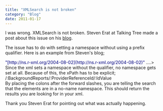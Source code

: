 ```yaml
---
title: "XMLSearch is not broken"
category: "Blog"
date: 2011-01-17
---
```



I was wrong. XMLSearch is not broken. Steven Erat at Talking Tree made a post about this issue on his [blog](http://www.talkingtree.com/blog/).

The issue has to do with setting a namespace without using a prefix qualifier. Here is an example from Steven's blog;

<div class="code"><font color="NAVY"><BackgroundReports xmlns=<font color="BLUE">"[http://ns.r-xml.org/2004-08-02](http://ns.r-xml.org/2004-08-02)"</font> ....></font></div>
Since the xml sets a namespace without the qualifier, no namespace gets set at all. Because of this, the xPath has to be explicit;

<div class="code">/:BackgroundReports/:ProviderReferenceId/:IdValue</div>
By placing the colons after the forward slashes, you are telling the search that the elements are in a no-name namespace. This should return the results you are looking for in your xml.

Thank you Steven Erat for pointing out what was actually happening.